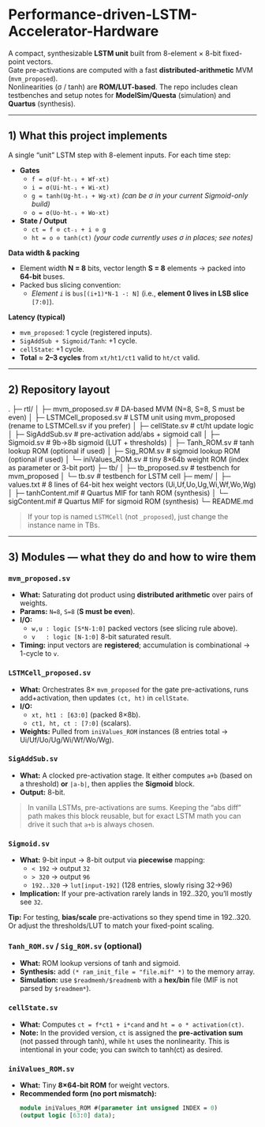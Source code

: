 # Performance-driven-LSTM-Accelerator-Hardware

A compact, synthesizable **LSTM unit** built from 8-element × 8-bit fixed-point vectors.  
Gate pre-activations are computed with a fast **distributed-arithmetic** MVM (`mvm_proposed`).  
Nonlinearities (σ / tanh) are **ROM/LUT-based**. The repo includes clean testbenches and
setup notes for **ModelSim/Questa** (simulation) and **Quartus** (synthesis).

---

## 1) What this project implements

A single “unit” LSTM step with 8-element inputs. For each time step:

- **Gates**
  - `f = σ(Uf·ht₋₁ + Wf·xt)`
  - `i = σ(Ui·ht₋₁ + Wi·xt)`
  - `g = tanh(Ug·ht₋₁ + Wg·xt)` *(can be σ in your current Sigmoid-only build)*
  - `o = σ(Uo·ht₋₁ + Wo·xt)`
- **State / Output**
  - `ct = f ⊙ ct₋₁ + i ⊙ g`
  - `ht = o ⊙ tanh(ct)` *(your code currently uses σ in places; see notes)*

**Data width & packing**
- Element width **N = 8** bits, vector length **S = 8** elements → packed into **64-bit** buses.
- Packed bus slicing convention:
  - *Element `i`* is `bus[(i+1)*N-1 -: N]` (i.e., **element 0 lives in LSB slice** `[7:0]`).

**Latency (typical)**
- `mvm_proposed`: 1 cycle (registered inputs).
- `SigAddSub + Sigmoid/Tanh`: +1 cycle.
- `cellState`: +1 cycle.
- **Total** ≈ **2–3 cycles** from `xt/ht1/ct1` valid to `ht/ct` valid.

---

## 2) Repository layout
.
├─ rtl/
│  ├─ mvm_proposed.sv        # DA-based MVM (N=8, S=8, S must be even)
│  ├─ LSTMCell_proposed.sv   # LSTM unit using mvm_proposed (rename to LSTMCell.sv if you prefer)
│  ├─ cellState.sv           # ct/ht update logic
│  ├─ SigAddSub.sv           # pre-activation add/abs + sigmoid call
│  ├─ Sigmoid.sv             # 9b->8b sigmoid (LUT + thresholds)
│  ├─ Tanh_ROM.sv            # tanh lookup ROM (optional if used)
│  ├─ Sig_ROM.sv             # sigmoid lookup ROM (optional if used)
│  └─ iniValues_ROM.sv       # tiny 8×64b weight ROM (index as parameter or 3-bit port)
├─ tb/
│  ├─ tb_proposed.sv         # testbench for mvm_proposed
│  └─ tb.sv                  # testbench for LSTM cell
├─ mem/
│  ├─ values.txt             # 8 lines of 64-bit hex weight vectors (Ui,Uf,Uo,Ug,Wi,Wf,Wo,Wg)
│  ├─ tanhContent.mif        # Quartus MIF for tanh ROM (synthesis)
│  └─ sigContent.mif         # Quartus MIF for sigmoid ROM (synthesis)
└─ README.md

> If your top is named `LSTMCell` (not `_proposed`), just change the instance name in TBs.

---

## 3) Modules — what they do and how to wire them

### `mvm_proposed.sv`
- **What:** Saturating dot product using **distributed arithmetic** over pairs of weights.
- **Params:** `N=8`, `S=8` (**S must be even**).
- **I/O:**  
  - `w,u : logic [S*N-1:0]` packed vectors (see slicing rule above).  
  - `v   : logic [N-1:0]` 8-bit saturated result.
- **Timing:** input vectors are **registered**; accumulation is combinational → 1-cycle to `v`.

### `LSTMCell_proposed.sv`
- **What:** Orchestrates 8× `mvm_proposed` for the gate pre-activations, runs add+activation,
  then updates `(ct, ht)` in `cellState`.
- **I/O:**  
  - `xt, ht1 : [63:0]` (packed 8×8b).  
  - `ct1, ht, ct : [7:0]` (scalars).
- **Weights:** Pulled from `iniValues_ROM` instances (8 entries total → Ui/Uf/Uo/Ug/Wi/Wf/Wo/Wg).

### `SigAddSub.sv`
- **What:** A clocked pre-activation stage. It either computes `a+b` (based on a threshold)
  **or** `|a-b|`, then applies the **Sigmoid** block.
- **Output:** 8-bit.

> In vanilla LSTMs, pre-activations are sums. Keeping the “abs diff” path makes this block reusable,
> but for exact LSTM math you can drive it such that `a+b` is always chosen.

### `Sigmoid.sv`
- **What:** 9-bit input → 8-bit output via **piecewise** mapping:
  - `< 192` → output `32`  
  - `> 320` → output `96`  
  - `192..320` → `lut[input-192]` (128 entries, slowly rising 32→96)
- **Implication:** If your pre-activation rarely lands in 192..320, you’ll mostly see `32`.

**Tip:** For testing, **bias/scale** pre-activations so they spend time in 192..320.
Or adjust the thresholds/LUT to match your fixed-point scaling.

### `Tanh_ROM.sv` / `Sig_ROM.sv` (optional)
- **What:** ROM lookup versions of tanh and sigmoid.
- **Synthesis:** add `(* ram_init_file = "file.mif" *)` to the memory array.
- **Simulation:** use `$readmemh/$readmemb` with a **hex/bin** file (MIF is not parsed by `$readmem*`).

### `cellState.sv`
- **What:** Computes `ct = f*ct1 + i*cand` and `ht = o * activation(ct)`.
- **Note:** In the provided version, `ct` is assigned the **pre-activation sum** (not passed through tanh),
  while `ht` uses the nonlinearity. This is intentional in your code; you can switch to tanh(ct) as desired.

### `iniValues_ROM.sv`
- **What:** Tiny **8×64-bit ROM** for weight vectors.
- **Recommended form (no port mismatch):**
  ```systemverilog
  module iniValues_ROM #(parameter int unsigned INDEX = 0)
  (output logic [63:0] data);


